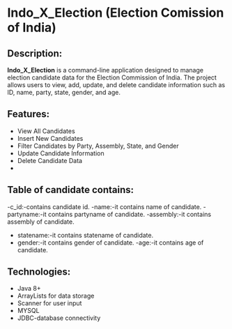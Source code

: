# Indo_X_Election (Election Comission of India)

## Description:
**Indo_X_Election** is a command-line application designed to manage election candidate data for the Election Commission of India. 
The project allows users to view, add, update, and delete candidate information such as ID, name, party, state, gender, and age.

## Features:
- View All Candidates
- Insert New Candidates
- Filter Candidates by Party, Assembly, State, and Gender
- Update Candidate Information
- Delete Candidate Data
- 
## Table of candidate contains:
-c_id:-contains candidate id.
-name:-it contains name of candidate.
-partyname:-it contains partyname of candidate.
-assembly:-it contains assembly of candidate.
- statename:-it contains statename of candidate.
- gender:-it contains gender of candidate.
-age:-it contains age of candidate.

## Technologies:
- Java 8+
- ArrayLists for data storage
- Scanner for user input
- MYSQL
- JDBC-database connectivity


